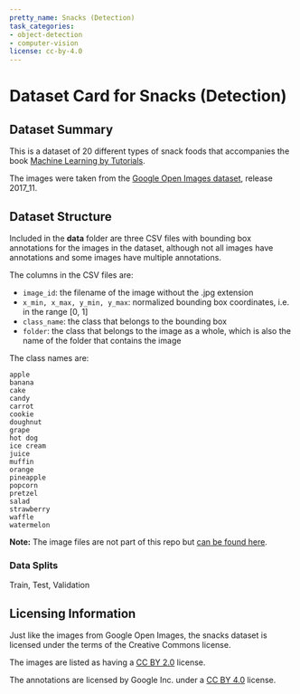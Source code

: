 ```yaml
---
pretty_name: Snacks (Detection)
task_categories:
- object-detection
- computer-vision
license: cc-by-4.0
---
```


# Dataset Card for Snacks (Detection)

## Dataset Summary

This is a dataset of 20 different types of snack foods that accompanies the book [Machine Learning by Tutorials](https://www.raywenderlich.com/books/machine-learning-by-tutorials/v2.0).

The images were taken from the [Google Open Images dataset](https://storage.googleapis.com/openimages/web/index.html), release 2017_11. 

## Dataset Structure

Included in the **data** folder are three CSV files with bounding box annotations for the images in the dataset, although not all images have annotations and some images have multiple annotations. 

The columns in the CSV files are: 

- `image_id`: the filename of the image without the .jpg extension
- `x_min, x_max, y_min, y_max`: normalized bounding box coordinates, i.e. in the range [0, 1]
- `class_name`: the class that belongs to the bounding box
- `folder`: the class that belongs to the image as a whole, which is also the name of the folder that contains the image

The class names are:

```nohighlight
apple
banana
cake
candy
carrot
cookie
doughnut
grape
hot dog
ice cream
juice
muffin
orange
pineapple
popcorn
pretzel
salad
strawberry
waffle
watermelon
```

**Note:** The image files are not part of this repo but [can be found here](https://huggingface.co/datasets/Matthijs/snacks).

### Data Splits

Train, Test, Validation

## Licensing Information

Just like the images from Google Open Images, the snacks dataset is licensed under the terms of the Creative Commons license. 

The images are listed as having a [CC BY 2.0](https://creativecommons.org/licenses/by/2.0/) license. 

The annotations are licensed by Google Inc. under a [CC BY 4.0](https://creativecommons.org/licenses/by/4.0/) license. 
